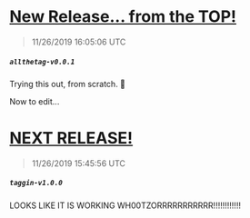 # [New Release... from the TOP!](https://github.com/Mike-EEE/action-jackson/releases/tag/allthetag-v0.0.1)
> 11/26/2019 16:05:06 UTC
##### ``allthetag-v0.0.1``
Trying this out, from scratch. &#129310;

Now to edit...
# [NEXT RELEASE!](https://github.com/Mike-EEE/action-jackson/releases/tag/taggin-v1.0.0)
> 11/26/2019 15:45:56 UTC
##### ``taggin-v1.0.0``
LOOKS LIKE IT IS WORKING WH00TZORRRRRRRRRRR!!!!!!!!!!!!

